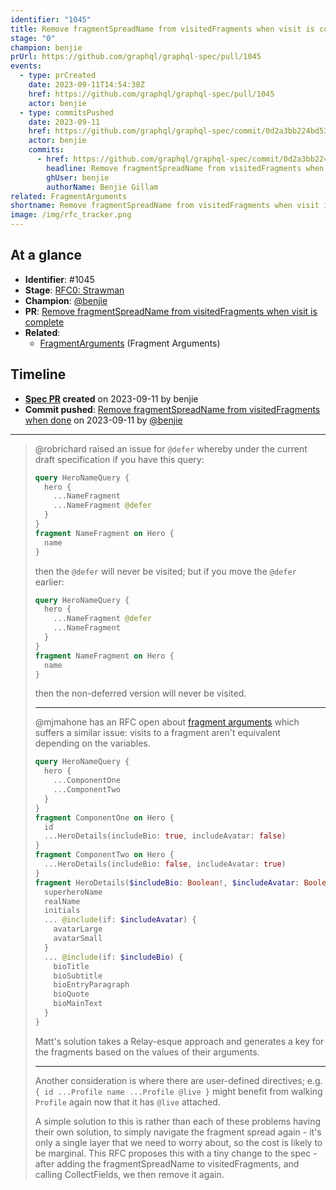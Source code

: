 ```yaml
---
identifier: "1045"
title: Remove fragmentSpreadName from visitedFragments when visit is complete
stage: "0"
champion: benjie
prUrl: https://github.com/graphql/graphql-spec/pull/1045
events:
  - type: prCreated
    date: 2023-09-11T14:54:38Z
    href: https://github.com/graphql/graphql-spec/pull/1045
    actor: benjie
  - type: commitsPushed
    date: 2023-09-11
    href: https://github.com/graphql/graphql-spec/commit/0d2a3bb224bd5304c62535194ed922d7d03e759a
    actor: benjie
    commits:
      - href: https://github.com/graphql/graphql-spec/commit/0d2a3bb224bd5304c62535194ed922d7d03e759a
        headline: Remove fragmentSpreadName from visitedFragments when done
        ghUser: benjie
        authorName: Benjie Gillam
related: FragmentArguments
shortname: Remove fragmentSpreadName from visitedFragments when visit is complete
image: /img/rfc_tracker.png
---
```


## At a glance

- **Identifier**: #1045
- **Stage**: [RFC0: Strawman](https://github.com/graphql/graphql-spec/blob/main/CONTRIBUTING.md#stage-0-strawman)
- **Champion**: [@benjie](https://github.com/benjie)
- **PR**: [Remove fragmentSpreadName from visitedFragments when visit is complete](https://github.com/graphql/graphql-spec/pull/1045)
- **Related**:
  - [FragmentArguments](/rfcs/FragmentArguments "Fragment Arguments / RFC0") (Fragment Arguments)

<!-- BEGIN_CUSTOM_TEXT -->



<!-- END_CUSTOM_TEXT -->

## Timeline

- **[Spec PR](https://github.com/graphql/graphql-spec/pull/1045) created** on 2023-09-11 by benjie
- **Commit pushed**: [Remove fragmentSpreadName from visitedFragments when done](https://github.com/graphql/graphql-spec/commit/0d2a3bb224bd5304c62535194ed922d7d03e759a) on 2023-09-11 by [@benjie](https://github.com/benjie)

<!-- VERBATIM -->

---

> @robrichard raised an issue for `@defer` whereby under the current draft specification if you have this query:
> 
> ```graphql
> query HeroNameQuery {
>   hero {
>     ...NameFragment
>     ...NameFragment @defer
>   }
> }
> fragment NameFragment on Hero {
>   name
> }
> ```
> 
> then the `@defer` will never be visited; but if you move the `@defer` earlier:
> 
> ```graphql
> query HeroNameQuery {
>   hero {
>     ...NameFragment @defer
>     ...NameFragment
>   }
> }
> fragment NameFragment on Hero {
>   name
> }
> ```
> 
> then the non-deferred version will never be visited.
> 
> ---
> 
> @mjmahone has an RFC open about [fragment arguments](https://github.com/graphql/graphql-wg/blob/main/rfcs/FragmentArguments.md) which suffers a similar issue: visits to a fragment aren't equivalent depending on the variables.
> 
> ```graphql
> query HeroNameQuery {
>   hero {
>     ...ComponentOne
>     ...ComponentTwo
>   }
> }
> fragment ComponentOne on Hero {
>   id
>   ...HeroDetails(includeBio: true, includeAvatar: false)
> }
> fragment ComponentTwo on Hero {
>   ...HeroDetails(includeBio: false, includeAvatar: true)
> }
> fragment HeroDetails($includeBio: Boolean!, $includeAvatar: Boolean!) on Hero {
>   superheroName
>   realName
>   initials
>   ... @include(if: $includeAvatar) {
>     avatarLarge 
>     avatarSmall
>   }
>   ... @include(if: $includeBio) {
>     bioTitle
>     bioSubtitle
>     bioEntryParagraph
>     bioQuote
>     bioMainText
>   }
> }
> ```
> 
> Matt's solution takes a Relay-esque approach and generates a key for the fragments based on the values of their arguments.
> 
> ---
> 
> Another consideration is where there are user-defined directives; e.g. `{ id ...Profile name ...Profile @live }` might benefit from walking `Profile` again now that it has `@live` attached.
> 
> A simple solution to this is rather than each of these problems having their own solution, to simply navigate the fragment spread again - it's only a single layer that we need to worry about, so the cost is likely to be marginal. This RFC proposes this with a tiny change to the spec - after adding the fragmentSpreadName to visitedFragments, and calling CollectFields, we then remove it again.
